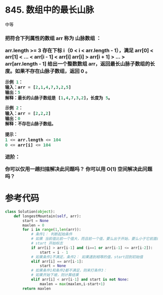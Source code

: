 # 845. 数组中的最长山脉
中等

<h3>
把符合下列属性的数组 arr 称为 山脉数组 ：

arr.length >= 3
存在下标 i（0 < i < arr.length - 1），满足
arr[0] < arr[1] < ... < arr[i - 1] < arr[i]
arr[i] > arr[i + 1] > ... > arr[arr.length - 1]
给出一个整数数组 arr，返回最长山脉子数组的长度。如果不存在山脉子数组，返回 0 。

```python
示例 1：
输入：arr = [2,1,4,7,3,2,5]
输出：5
解释：最长的山脉子数组是 [1,4,7,3,2]，长度为 5。

示例 2：
输入：arr = [2,2,2]
输出：0
解释：不存在山脉子数组。
 
提示：
1 <= arr.length <= 104
0 <= arr[i] <= 104
```

进阶：

你可以仅用一趟扫描解决此问题吗？
你可以用 O(1) 空间解决此问题吗？
</h3>

# 参考代码
```python
class Solution(object):
    def longestMountain(self, arr):
        start = None
        maxlen = 0
        for i in range(1,len(arr)):
            # 条件1： 判断起始条件
            # 如果 当前值比前一个值大，而且前一个值，要么出于开始，要么小于它前面的值
            # start 开始标志
            if arr[i] > arr[i-1] and (i==1 or arr[i-1] <= arr[i-2]):
                start = i - 1
            # 如果条件1不满足，条件2： 如果遇到相等的值，start回到初始值
            elif arr[i] == arr[i-1]:
                start = None
            # 如果条件1和条件2都不满足，则来打条件3：
            # 如果开始下坡，则计算结果 
            elif arr[i] < arr[i-1] and start is not None:
                maxlen = max(maxlen,i-start+1)
        return maxlen
```
            
